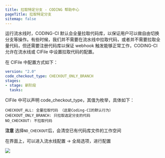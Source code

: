 ```yaml
---
title: 拉取特定分支 - CODING 帮助中心
pageTitle: 拉取特定分支
sitemap: false
---
```


运行流水线时，CODING-CI 默认会全量拉取代码库，以保证用户可以做自由切换分支等操作。有些时候，我们并不需要在流水线中拉取代码，或者并不需要拉取全量代码，但还需要注册代码库以保证 webhook 触发能够正常工作，CODING-CI 允许在流水线或 CIFile 中设置拉取代码的配置。

在 CIFile 中配置方式如下：

```yaml
version: "2.0"
code_checkout_type: CHECKOUT_ONLY_BRANCH
stages:
- stage: 新阶段
  tasks:
```

CIFile 中可以声明 code_checkout_type，其值为枚举，具体如下：

```
CHECKOUT_ALL: 全量拉取代码 （这是Coding-CI的默认行为）
CHECKOUT_ONLY_BRANCH: 只拉取选定分支的代码
NO_CHECKOUT: 不拉取代码
```

**注意** 选择`NO_CHECKOUT`后，会清空已有代码库文件的工作空间

在界面上，可以进入流水线配置 -> 全局选项，进行配置

![](https://help-assets.codehub.cn/enterprise/20211026112135.png)



